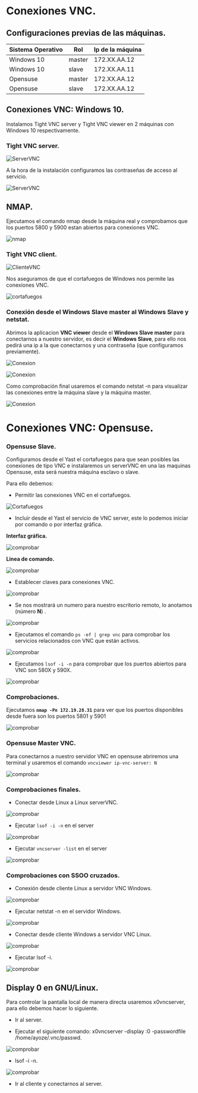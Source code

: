 # Conexiones VNC.

## Configuraciones previas de las máquinas.

| Sistema Operativo | Rol | Ip de la máquina |
|-------------------|-----|------------------|
| Windows 10        |master|172.XX.AA.12|
| Windows 10        |slave|172.XX.AA.11|
| Opensuse          |master|172.XX.AA.12|
| Opensuse          |slave|172.XX.AA.12|


## Conexiones VNC: Windows 10.

Instalamos Tight VNC server y Tight VNC viewer en 2 máquinas con Windows 10 respectivamente.



### Tight VNC server.

![ServerVNC](./img/slaveserver.png)

A la hora de la instalación configuramos las contraseñas de acceso al servicio.

![ServerVNC](./img/imagen4.png)

## NMAP.

Ejecutamos el comando nmap desde la máquina real y comprobamos que los puertos 5800 y 5900 estan abiertos para conexiones VNC.

![nmap](./img/imagen6.png)

### Tight VNC client.

![ClienteVNC](./img/slaveclient.png)

Nos aseguramos de que el cortafuegos de Windows nos permite las conexiones VNC.

![cortafuegos](./img/imagen5.png)

### Conexión desde el Windows Slave master al Windows Slave y netstat.

Abrimos la aplicacion **VNC viewer** desde el **Windows Slave master** para conectarnos a nuestro servidor, es decir el **Windows Slave**, para ello nos pedirá una ip a la que conectarnos y una contraseña (que configuramos previamente).

![Conexion](./img/conecciontightvnc1.png)

![Conexion](./img/conecciontightvnc.png)

Como comprobación final usaremos el comando netstat -n para visualizar las conexiones entre la máquina slave y la máquina master.

![Conexion](./img/netstat-n.png)

# Conexiones VNC: Opensuse.

### Opensuse Slave.

Configuramos desde el Yast el cortafuegos para que sean posibles las conexiones de tipo VNC e instalaremos un serverVNC en una las maquinas Opensuse, esta será nuestra máquina esclavo o slave.

Para ello debemos:

* Permitir las conexiones VNC en el cortafuegos.

![Cortafuegos](./img/imagenopensuse1.png)

* Incluir desde el Yast el servicio de VNC server, este lo podemos iniciar por comando o por interfaz gráfica.

**Interfaz gráfica.**

![comprobar](./img/)

**Linea de comando.**

![comprobar](./img/)

* Establecer claves para conexiones VNC.

![comprobar](./img/)

* Se nos mostrará un numero para nuestro escritorio remoto, lo anotamos (número **N**) .

![comprobar](./img/)

* Ejecutamos el comando ```ps -ef | grep vnc``` para comprobar los servicios relacionados con VNC que están activos.

![comprobar](./img/)

* Ejecutamos `lsof -i -n` para comprobar que los puertos abiertos para VNC son 580X y 590X.

![comprobar](./img/)

### Comprobaciones.

Ejecutamos **`nmap -Pn 172.19.28.31`** para ver que los puertos disponibles desde fuera son los puertos 5801 y 5901

![comprobar](./img/)

### Opensuse Master VNC.

Para conectarnos a nuestro servidor VNC en opensuse abriremos una terminal y usaremos el comando ```vncviewer ip-vnc-server: N```

![comprobar](./img/)

### Comprobaciones finales.

* Conectar desde Linux a Linux serverVNC.

![comprobar](./img/)

* Ejecutar ```lsof -i -n``` en el server

![comprobar](./img/)

* Ejecutar ```vncserver -list``` en el server

![comprobar](./img/)

### Comprobaciones con SSOO cruzados.

* Conexión desde cliente Linux a servidor VNC Windows.

![comprobar](./img/)

* Ejecutar netstat -n en el servidor Windows.

![comprobar](./img/)

* Conectar desde cliente Windows a servidor VNC Linux.

![comprobar](./img/)

* Ejecutar lsof -i.

![comprobar](./img/)

## Display 0 en GNU/Linux.

Para controlar la pantalla local de manera directa usaremos x0vncserver, para ello debemos hacer lo siguiente.

* Ir al server.

* Ejecutar el siguiente comando: x0vncserver -display :0 -passwordfile /home/ayoze/.vnc/passwd.

![comprobar](./img/)

* lsof -i -n.

![comprobar](./img/)

* Ir al cliente y conectarnos al server.
